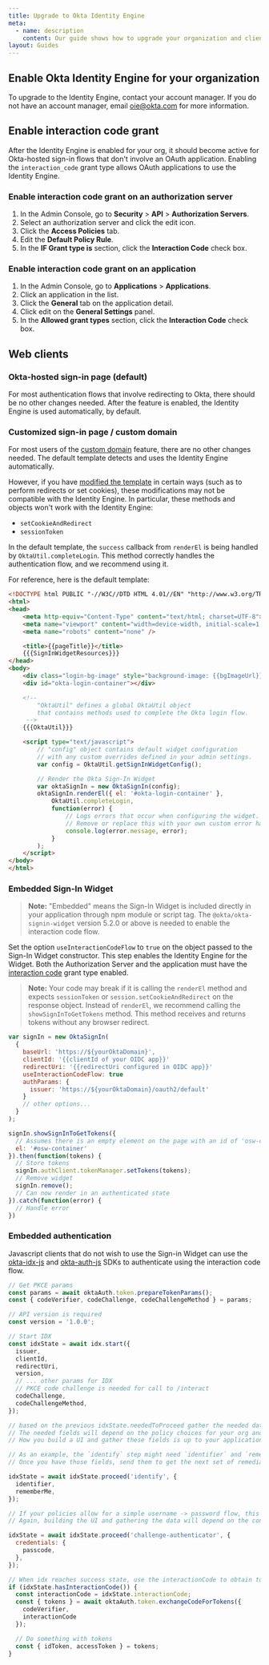 ```yaml
---
title: Upgrade to Okta Identity Engine
meta:
  - name: description
    content: Our guide shows how to upgrade your organization and clients to Okta Identity Engine
layout: Guides
---
```


<ApiLifecycle access="ie" />

## Enable Okta Identity Engine for your organization

To upgrade to the Identity Engine, contact your account manager. If you do not have an account manager, email <oie@okta.com> for more information.

## Enable interaction code grant

After the Identity Engine is enabled for your org, it should become active for Okta-hosted sign-in flows that don't involve an OAuth application. Enabling the `interaction_code` grant type allows OAuth applications to use the Identity Engine.

### Enable interaction code grant on an authorization server

1. In the Admin Console, go to **Security** > **API** > **Authorization Servers**.
2. Select an authorization server and click the edit icon.
3. Click the **Access Policies** tab.
4. Edit the **Default Policy Rule**.
5. In the **IF Grant type is** section, click the **Interaction Code** check box.

### Enable interaction code grant on an application

1. In the Admin Console, go to **Applications** > **Applications**.
2. Click an application in the list.
3. Click the **General** tab on the application detail.
4. Click edit on the **General Settings** panel.
5. In the **Allowed grant types** section, click the **Interaction Code** check box.

## Web clients

### Okta-hosted sign-in page (default)

For most authentication flows that involve redirecting to Okta, there should be no other changes needed. After the feature is enabled, the Identity Engine is used automatically, by default.

### Customized sign-in page / custom domain

For most users of the [custom domain](/docs/guides/custom-url-domain/) feature, there are no other changes needed. The default template detects and uses the Identity Engine automatically.

However, if you have [modified the template](/docs/guides/custom-widget/main/#style-the-okta-hosted-sign-in-widget) in certain ways (such as to perform redirects or set cookies), these modifications may not be compatible with the Identity Engine. In particular, these methods and objects won't work with the Identity Engine:

- `setCookieAndRedirect`
- `sessionToken`

In the default template, the `success` callback from `renderEl` is being handled by `OktaUtil.completeLogin`. This method correctly handles the authentication flow, and we recommend using it.

For reference, here is the default template:

```html
<!DOCTYPE html PUBLIC "-//W3C//DTD HTML 4.01//EN" "http://www.w3.org/TR/html4/strict.dtd">
<html>
<head>
    <meta http-equiv="Content-Type" content="text/html; charset=UTF-8">
    <meta name="viewport" content="width=device-width, initial-scale=1.0" />
    <meta name="robots" content="none" />

    <title>{{pageTitle}}</title>
    {{{SignInWidgetResources}}}
</head>
<body>
    <div class="login-bg-image" style="background-image: {{bgImageUrl}}"></div>
    <div id="okta-login-container"></div>

    <!--
        "OktaUtil" defines a global OktaUtil object
        that contains methods used to complete the Okta login flow.
     -->
    {{{OktaUtil}}}

    <script type="text/javascript">
        // "config" object contains default widget configuration
        // with any custom overrides defined in your admin settings.
        var config = OktaUtil.getSignInWidgetConfig();

        // Render the Okta Sign-In Widget
        var oktaSignIn = new OktaSignIn(config);
        oktaSignIn.renderEl({ el: '#okta-login-container' },
            OktaUtil.completeLogin,
            function(error) {
                // Logs errors that occur when configuring the widget.
                // Remove or replace this with your own custom error handler.
                console.log(error.message, error);
            }
        );
    </script>
</body>
</html>
```

### Embedded Sign-In Widget

> **Note:** "Embedded" means the Sign-In Widget is included directly in your application through npm module or script tag. The `@okta/okta-signin-widget` version 5.2.0 or above is needed to enable the interaction code flow.

Set the option `useInteractionCodeFlow` to `true` on the object passed to the Sign-In Widget constructor. This step enables the Identity Engine for the Widget. Both the Authorization Server and the application must have the [interaction code](#enable-interaction-code-grant) grant type enabled.

> **Note:** Your code may break if it is calling the `renderEl` method and expects `sessionToken` or `session.setCookieAndRedirect` on the response object. Instead of `renderEl`, we recommend calling the `showSignInToGetTokens` method. This method receives and returns tokens without any browser redirect.

```javascript
var signIn = new OktaSignIn(
  {
    baseUrl: 'https://${yourOktaDomain}',
    clientId: '{{clientId of your OIDC app}}'
    redirectUri: '{{redirectUri configured in OIDC app}}'
    useInteractionCodeFlow: true
    authParams: {
      issuer: 'https://${yourOktaDomain}/oauth2/default'
    }
    // other options...
  }
);

signIn.showSignInToGetTokens({
  // Assumes there is an empty element on the page with an id of 'osw-container'
  el: '#osw-container'
}).then(function(tokens) {
  // Store tokens
  signIn.authClient.tokenManager.setTokens(tokens);
  // Remove widget
  signIn.remove();
  // Can now render in an authenticated state
}).catch(function(error) {
  // Handle error
})
```

### Embedded authentication

Javascript clients that do not wish to use the Sign-in Widget can use the [okta-idx-js](https://github.com/okta/okta-idx-js) and [okta-auth-js](https://github.com/okta/okta-auth-js) SDKs to authenticate using the interaction code flow.

```javascript
// Get PKCE params
const params = await oktaAuth.token.prepareTokenParams();
const { codeVerifier, codeChallenge, codeChallengeMethod } = params;

// API version is required
const version = '1.0.0';

// Start IDX
const idxState = await idx.start({
  issuer,
  clientId,
  redirectUri,
  version,
  // ... other params for IDX
  // PKCE code challenge is needed for call to /interact
  codeChallenge,
  codeChallengeMethod,
});

// based on the previous idxState.neededToProceed gather the needed data fields
// The needed fields will depend on the policy choices for your org and app
// How you build a UI and gather these fields is up to your application and is not shown here

// As an example, the `identify` step might need `identifier` and `rememberMe` fields
// Once you have those fields, send them to get the next set of remediation options

idxState = await idxState.proceed('identify', {
  identifier,
  rememberMe,
});

// If your policies allow for a simple username -> password flow, this might be the next step
// Again, building the UI and gathering the data will depend on the consumer application and is not shown here

idxState = await idxState.proceed('challenge-authenticator', {
  credentials: {
    passcode,
  },
});

// When idx reaches success state, use the interactionCode to obtain tokens
if (idxState.hasInteractionCode()) {
  const interactionCode = idxState.interactionCode;
  const { tokens } = await oktaAuth.token.exchangeCodeForTokens({
    codeVerifier,
    interactionCode
  });

  // Do something with tokens
  const { idToken, accessToken } = tokens;
}
```
